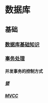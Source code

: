 # 数据库

## 基础
### [数据库基础知识](base%2Fbasic-of-databases%2FREADME.md)

### [事务处理](base%2Ftransaction-processing%2FREADME.md)

#### 并发事务的控制方式

##### [锁](base%2Ftransaction-processing%2Flock%2FREADME.md)

##### [MVCC](base%2Ftransaction-processing%2Fmvcc%2FREADME.md)